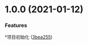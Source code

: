 # 1.0.0 (2021-01-12)


### Features

*项目初始化 ([3bea255](https://github.com/OLigeiDD/taro3_tyescript_dva/commit/3bea2550ec4cbed2922660725e405c8185b866fa))



